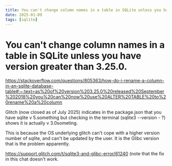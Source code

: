 ```yaml
---
title: You can't change column names in a table in SQLite unless you have version greater than 3.25.0
date: 2025-01-09
tags: [sqlite]
---
```

# You can't change column names in a table in SQLite unless you have version greater than 3.25.0.

https://stackoverflow.com/questions/805363/how-do-i-rename-a-column-in-an-sqlite-database-table#:~:text=as%20of%20version%203.25.0%20released%20September%202018%20you%20can%20now%20use%20ALTER%20TABLE%20to%20rename%20a%20column

Glitch (now closed as of July 2025) indicates in the package.json that you have sqlite v 5.something but checking in the terminal (sqlite3 --version - ?) shows it is actually v 3.0someting.

This is because the OS underlying glitch can't cope with a higher version number of sqlite, and can't be updated by the user. It is the Glibc version that is the problem apparently.

https://support.glitch.com/t/sqlite3-and-glibc-error/61240 (note that the fix in this chat doesn't work.